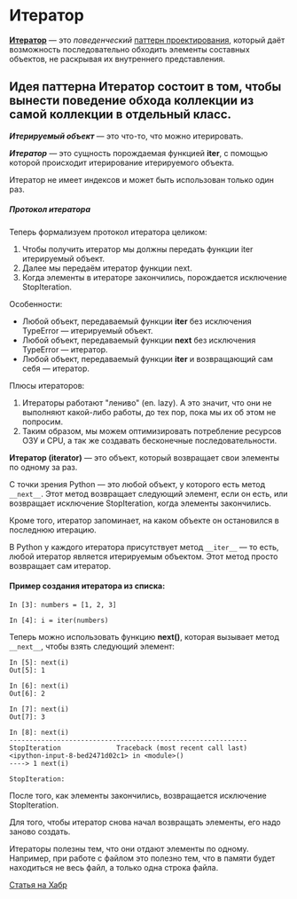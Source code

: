 # Итератор

[**Итератор**](https://refactoring.guru/ru/design-patterns/iterator) — это *поведенческий* 
[паттерн проектирования](Паттерн.md), который даёт возможность последовательно обходить элементы 
составных объектов, не раскрывая их внутреннего представления.

Идея паттерна Итератор состоит в том, чтобы вынести поведение обхода коллекции из самой коллекции 
в отдельный класс.
---

***Итерируемый объект*** — это что-то, что можно итерировать.

***Итератор*** — это сущность порождаемая функцией **iter**, с помощью которой происходит итерирование итерируемого объекта.

Итератор не имеет индексов и может быть использован только один раз.

##### Протокол итератора

Теперь формализуем протокол итератора целиком:

1. Чтобы получить итератор мы должны передать функции iter итерируемый объект.
2. Далее мы передаём итератор функции next.
3. Когда элементы в итераторе закончились, порождается исключение StopIteration.

Особенности:

- Любой объект, передаваемый функции **iter** без исключения TypeError — итерируемый объект.
- Любой объект, передаваемый функции **next** без исключения TypeError — итератор.
- Любой объект, передаваемый функции **iter** и возвращающий сам себя — итератор.

Плюсы итераторов:
1. Итераторы работают "лениво" (en. lazy). А это значит, что они не выполняют какой-либо работы, до тех пор, пока мы их об этом не попросим.
2. Таким образом, мы можем оптимизировать потребление ресурсов ОЗУ и CPU, а так же создавать бесконечные последовательности.


**Итератор (iterator)** — это объект, который возвращает свои элементы по одному за раз.

С точки зрения Python — это любой объект, у которого есть метод `__next__`. Этот метод возвращает следующий элемент, если он есть, или возвращает исключение StopIteration, когда элементы закончились.

Кроме того, итератор запоминает, на каком объекте он остановился в последнюю итерацию.

В Python у каждого итератора присутствует метод `__iter__` — то есть, 
любой итератор является итерируемым объектом. Этот метод просто возвращает сам итератор.

#### Пример создания итератора из списка:
```
In [3]: numbers = [1, 2, 3]

In [4]: i = iter(numbers)
```
Теперь можно использовать функцию **next()**, которая вызывает метод `__next__`, чтобы взять следующий элемент:
```
In [5]: next(i)
Out[5]: 1

In [6]: next(i)
Out[6]: 2

In [7]: next(i)
Out[7]: 3

In [8]: next(i)
------------------------------------------------------------
StopIteration              Traceback (most recent call last)
<ipython-input-8-bed2471d02c1> in <module>()
----> 1 next(i)

StopIteration:
```
После того, как элементы закончились, возвращается исключение StopIteration.

Для того, чтобы итератор снова начал возвращать элементы, его надо заново создать.

Итераторы полезны тем, что они отдают элементы по одному. Например, при работе с файлом это полезно тем, 
что в памяти будет находиться не весь файл, а только одна строка файла.

[Статья на Хабр](https://habr.com/ru/post/488112/)
